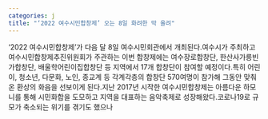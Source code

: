 ```yaml
---
categories: j
title: "‘2022 여수시민합창제’ 오는 8일 화려한 막 올려"
---
```

‘2022 여수시민합창제’가 다음 달 8일 여수시민회관에서 개최된다.여수시가 주최하고 여수시민합창제추진위원회가 주관하는 이번 합창제에는 여수장로합창단, 한산사가릉빈가합창단, 배울학어린이집합창단 등 지역에서 17개 합창단이 참여할 예정이다.특히 어린이, 청소년, 다문화, 노인, 종교계 등 각계각층의 합창단 570여명이 참가해 그동안 맞춰온 환상의 화음을 선보이게 된다.지난 2017년 시작한 여수시민합창제는 아름다운 하모니를 통해 시민화합을 도모하고 지역을 대표하는 음악축제로 성장해왔다.코로나19로 규모가 축소되는 위기를 겪기도 했으나